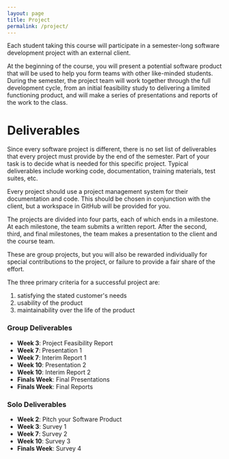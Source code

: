```yaml
---
layout: page
title: Project
permalink: /project/
---
```


Each student taking this course will participate in a semester-long software development project with an external client.

At the beginning of the course, you will present a potential software product that will be used to help you form teams with other like-minded students. During the semester, the project team will work together through the full development cycle, from an initial feasibility study to delivering a limited functioning product, and will make a series of presentations and reports of the work to the class.

# Deliverables

Since every software project is different, there is no set list of deliverables that every project must provide by the end of the semester. Part of your task is to decide what is needed for this specific project. Typical deliverables include working code, documentation, training materials, test suites, etc.

Every project should use a project management system for their documentation and code. This should be chosen in conjunction with the client, but a workspace in GitHub will be provided for you.

The projects are divided into four parts, each of which ends in a milestone. At each milestone, the team submits a written report.
After the second, third, and final milestones, the team makes a presentation to the client and the course team.

These are group projects, but you will also be rewarded individually for special contributions to the project, or failure to provide a fair share of the effort.

The three primary criteria for a successful project are: 
1. satisfying the stated customer's needs
2. usability of the product
3. maintainability over the life of the product

### Group Deliverables 

- **Week 3**: Project Feasibility Report 
- **Week 7**: Presentation 1
- **Week 7**: Interim Report 1
- **Week 10**: Presentation 2
- **Week 10**: Interim Report 2 
- **Finals Week**: Final Presentations 
- **Finals Week**: Final Reports

### Solo Deliverables 
- **Week 2**: Pitch your Software Product
- **Week 3**: Survey 1
- **Week 7**: Survey 2
- **Week 10**: Survey 3
- **Finals Week**: Survey 4
